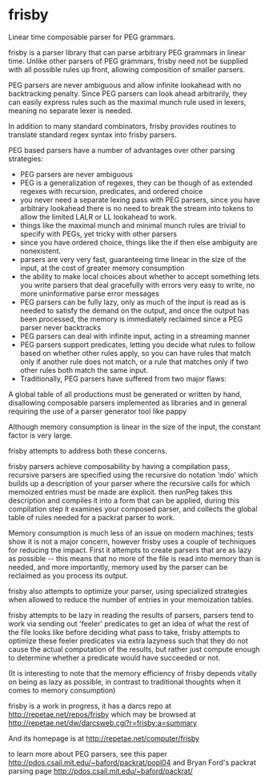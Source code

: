 # frisby

Linear time composable parser for PEG grammars.

frisby is a parser library that can parse arbitrary PEG grammars in
linear time. Unlike other parsers of PEG grammars, frisby need not be
supplied with all possible rules up front, allowing composition of
smaller parsers.

PEG parsers are never ambiguous and allow infinite lookahead with no
backtracking penalty. Since PEG parsers can look ahead arbitrarily,
they can easily express rules such as the maximal munch rule used in
lexers, meaning no separate lexer is needed.

In addition to many standard combinators, frisby provides routines to
translate standard regex syntax into frisby parsers.

PEG based parsers have a number of advantages over other parsing strategies:

* PEG parsers are never ambiguous
* PEG is a generalization of regexes, they can be though of as
  extended regexes with recursion, predicates, and ordered choice
* you never need a separate lexing pass with PEG parsers, since you
  have arbitrary lookahead there is no need to break the stream into
  tokens to allow the limited LALR or LL lookahead to work.
* things like the maximal munch and minimal munch rules are trivial to
  specify with PEGs, yet tricky with other parsers
* since you have ordered choice, things like the if then else
  ambiguity are nonexistent.
* parsers are very very fast, guaranteeing time linear in the size of
  the input, at the cost of greater memory consumption
* the ability to make local choices about whether to accept something
  lets you write parsers that deal gracefully with errors very easy to
  write, no more uninformative parse error messages
* PEG parsers can be fully lazy, only as much of the input is read as
  is needed to satisfy the demand on the output, and once the output
  has been processed, the memory is immediately reclaimed since a PEG
  parser never backtracks
* PEG parsers can deal with infinite input, acting in a streaming
  manner
* PEG parsers support predicates, letting you decide what rules to
  follow based on whether other rules apply, so you can have rules
  that match only if another rule does not match, or a rule that
  matches only if two other rules both match the same input.
* Traditionally, PEG parsers have suffered from two major flaws:

A global table of all productions must be generated or written by
hand, disallowing composable parsers implemented as libraries and in
general requiring the use of a parser generator tool like pappy

Although memory consumption is linear in the size of the input, the
constant factor is very large.

frisby attempts to address both these concerns.

frisby parsers achieve composability by having a compilation pass,
recursive parsers are specified using the recursive do notation 'mdo'
which builds up a description of your parser where the recursive calls
for which memoized entries must be made are explicit. then runPeg
takes this description and compiles it into a form that can be
applied, during this compilation step it examines your composed
parser, and collects the global table of rules needed for a packrat
parser to work.

Memory consumption is much less of an issue on modern machines; tests
show it is not a major concern, however frisby uses a couple of
techniques for reducing the impact. First it attempts to create
parsers that are as lazy as possible -- this means that no more of the
file is read into memory than is needed, and more importantly, memory
used by the parser can be reclaimed as you process its output.

frisby also attempts to optimize your parser, using specialized
strategies when allowed to reduce the number of entries in your
memoization tables.

frisby attempts to be lazy in reading the results of parsers, parsers
tend to work via sending out 'feeler' predicates to get an idea of
what the rest of the file looks like before deciding what pass to
take, frisby attempts to optimize these feeler predicates via extra
lazyness such that they do not cause the actual computation of the
results, but rather just compute enough to determine whether a
predicate would have succeeded or not.

(It is interesting to note that the memory efficiency of frisby
depends vitally on being as lazy as possible, in contrast to
traditional thoughts when it comes to memory consumption)

frisby is a work in progress, it has a darcs repo at
http://repetae.net/repos/frisby which may be browsed at
http://repetae.net/dw/darcsweb.cgi?r=frisby;a=summary

And its homepage is at http://repetae.net/computer/frisby

to learn more about PEG parsers, see this paper
http://pdos.csail.mit.edu/~baford/packrat/popl04 and Bryan Ford's
packrat parsing page http://pdos.csail.mit.edu/~baford/packrat/
